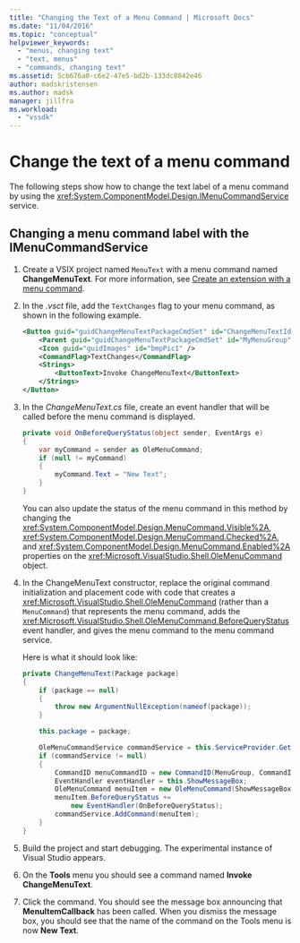 ```yaml
---
title: "Changing the Text of a Menu Command | Microsoft Docs"
ms.date: "11/04/2016"
ms.topic: "conceptual"
helpviewer_keywords:
  - "menus, changing text"
  - "text, menus"
  - "commands, changing text"
ms.assetid: 5cb676a0-c6e2-47e5-bd2b-133dc8842e46
author: madskristensen
ms.author: madsk
manager: jillfra
ms.workload:
  - "vssdk"
---
```

# Change the text of a menu command
The following steps show how to change the text label of a menu command by using the <xref:System.ComponentModel.Design.IMenuCommandService> service.

## Changing a menu command label with the IMenuCommandService

1. Create a VSIX project named `MenuText` with a menu command named **ChangeMenuText**. For more information, see [Create an extension with a menu command](../extensibility/creating-an-extension-with-a-menu-command.md).

2. In the *.vsct* file, add the `TextChanges` flag to your menu command, as shown in the following example.

    ```xml
    <Button guid="guidChangeMenuTextPackageCmdSet" id="ChangeMenuTextId" priority="0x0100" type="Button">
        <Parent guid="guidChangeMenuTextPackageCmdSet" id="MyMenuGroup" />
        <Icon guid="guidImages" id="bmpPic1" />
        <CommandFlag>TextChanges</CommandFlag>
        <Strings>
            <ButtonText>Invoke ChangeMenuText</ButtonText>
        </Strings>
    </Button>
    ```

3. In the *ChangeMenuText.cs* file, create an event handler that will be called before the menu command is displayed.

    ```csharp
    private void OnBeforeQueryStatus(object sender, EventArgs e)
    {
        var myCommand = sender as OleMenuCommand;
        if (null != myCommand)
        {
            myCommand.Text = "New Text";
        }
    }
    ```

    You can also update the status of the menu command in this method by changing the <xref:System.ComponentModel.Design.MenuCommand.Visible%2A>, <xref:System.ComponentModel.Design.MenuCommand.Checked%2A>, and <xref:System.ComponentModel.Design.MenuCommand.Enabled%2A> properties on the <xref:Microsoft.VisualStudio.Shell.OleMenuCommand> object.

4. In the ChangeMenuText constructor, replace the original command initialization and placement code with code that creates a <xref:Microsoft.VisualStudio.Shell.OleMenuCommand> (rather than a `MenuCommand`) that represents the menu command, adds the <xref:Microsoft.VisualStudio.Shell.OleMenuCommand.BeforeQueryStatus> event handler, and gives the menu command to the menu command service.

    Here is what it should look like:

    ```csharp
    private ChangeMenuText(Package package)
    {
        if (package == null)
        {
            throw new ArgumentNullException(nameof(package));
        }

        this.package = package;

        OleMenuCommandService commandService = this.ServiceProvider.GetService(typeof(IMenuCommandService)) as OleMenuCommandService;
        if (commandService != null)
        {
            CommandID menuCommandID = new CommandID(MenuGroup, CommandId);
            EventHandler eventHandler = this.ShowMessageBox;
            OleMenuCommand menuItem = new OleMenuCommand(ShowMessageBox, menuCommandID);
            menuItem.BeforeQueryStatus +=
                new EventHandler(OnBeforeQueryStatus);
            commandService.AddCommand(menuItem);
        }
    }
    ```

5. Build the project and start debugging. The experimental instance of Visual Studio appears.

6. On the **Tools** menu you should see a command named **Invoke ChangeMenuText**.

7. Click the command. You should see the message box announcing that **MenuItemCallback** has been called. When you dismiss the message box, you should see that the name of the command on the Tools menu is now **New Text**.
